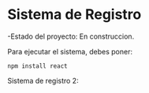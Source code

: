 <h1>Sistema de Registro</h1>

-Estado del proyecto: En construccion.

 Para ejecutar el sistema, debes poner:

 ````npm install react````

 Sistema de registro 2:
